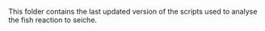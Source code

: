 This folder contains the last updated version of the scripts used to analyse the fish reaction to seiche. 
